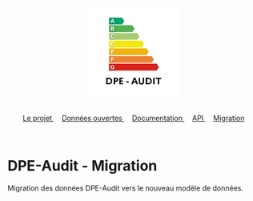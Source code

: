 <div align="center">
    <img width="auto" height="180" src="https://raw.githubusercontent.com/dpe-audit/.github/refs/heads/main/assets/logo.svg" alt="DPE-Audit">
</div>
<br/>
<p align="center">
	<a href="https://github.com/dpe-audit">
		Le projet
	</a>&nbsp;&nbsp;&nbsp;
	<a href="https://github.com/dpe-audit/opendata">
		Données ouvertes
	</a>&nbsp;&nbsp;&nbsp;
	<a href="https://github.com/dpe-audit/documentation">
		Documentation
	</a>&nbsp;&nbsp;&nbsp;
	<a href="https://github.com/dpe-audit/api">
		API
	</a>&nbsp;&nbsp;&nbsp;
	<a href="https://github.com/dpe-audit/migration">
		Migration
	</a>
</p>
<br/>

# DPE-Audit - Migration

Migration des données DPE-Audit vers le nouveau modèle de données.
